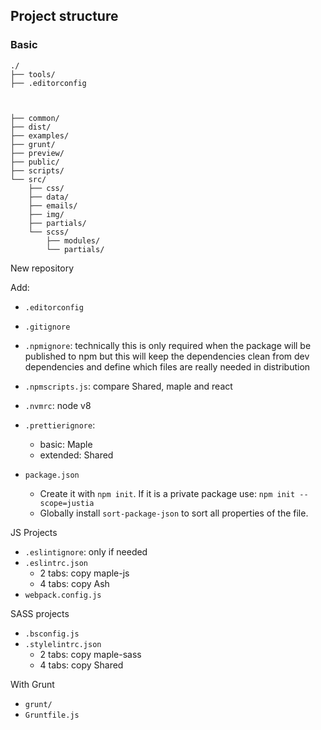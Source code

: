 ## Project structure


### Basic

```
./
├── tools/
├── .editorconfig



├── common/
├── dist/
├── examples/
├── grunt/
├── preview/
├── public/
├── scripts/
└── src/
    ├── css/
    ├── data/
    ├── emails/
    ├── img/
    ├── partials/
    └── scss/
        ├── modules/
        └── partials/
```







New repository

Add:
- `.editorconfig`
- `.gitignore`
- `.npmignore`: technically this is only required when the package will be published to npm but this will keep the dependencies clean from dev dependencies and define which files are really needed in distribution
- `.npmscripts.js`: compare Shared, maple and react
- `.nvmrc`: node v8
- `.prettierignore`:
    - basic: Maple
    - extended: Shared

- `package.json`
    - Create it with `npm init`. If it is a private package use: `npm init --scope=justia`
    - Globally install `sort-package-json` to sort all properties of the file.

JS Projects
- `.eslintignore`: only if needed
- `.eslintrc.json`
    - 2 tabs: copy maple-js
    - 4 tabs: copy Ash
- `webpack.config.js`

SASS projects
- `.bsconfig.js`
- `.stylelintrc.json`
    - 2 tabs: copy maple-sass
    - 4 tabs: copy Shared

With Grunt
- `grunt/`
- `Gruntfile.js`


